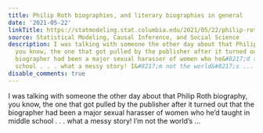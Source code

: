```yaml
---
title: Philip Roth biographies, and literary biographies in general
date: '2021-05-22'
linkTitle: https://statmodeling.stat.columbia.edu/2021/05/22/philip-roth-biographies-and-literary-biographies-in-general/
source: Statistical Modeling, Causal Inference, and Social Science
description: I was talking with someone the other day about that Philip Roth biography,
  you know, the one that got pulled by the publisher after it turned out that the
  biographer had been a major sexual harasser of women who he&#8217;d taught in middle
  school . . . what a messy story! I&#8217;m not the world&#8217;s ...
disable_comments: true
---
```

I was talking with someone the other day about that Philip Roth biography, you know, the one that got pulled by the publisher after it turned out that the biographer had been a major sexual harasser of women who he&#8217;d taught in middle school . . . what a messy story! I&#8217;m not the world&#8217;s ...